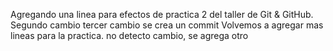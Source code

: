 Agregando una linea para efectos de practica 2 del taller de Git & GitHub.
Segundo cambio
tercer cambio se crea un commit
Volvemos a agregar mas lineas para la practica.
no detecto cambio, se agrega otro 